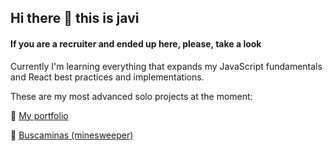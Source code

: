 ## Hi there 👋 this is javi
#### If you are a recruiter and ended up here, please, take a look

Currently I'm learning everything that expands my JavaScript fundamentals and React best practices and implementations.

These are my most advanced solo projects at the moment:

🚧 [My portfolio](https://github.com/javlocan/javlocan.dev)

🚧 [Buscaminas (minesweeper)](https://github.com/javlocan/buscaminas)
